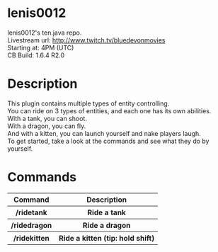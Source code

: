 lenis0012
=========

lenis0012's ten.java repo.<br>
Livestream url: http://www.twitch.tv/bluedevonmovies<br>
Starting at: 4PM (UTC)<br>
CB Build: 1.6.4 R2.0<br>

Description
==========
This plugin contains multiple types of entity controlling.<br>
You can ride on 3 types of entities, and each one has its own abilities.<br>
With a tank, you can shoot.<br>
With a dragon, you can fly.<br>
And with a kitten, you can launch yourself and nake players laugh.<br>
To get started, take a look at the commands and see what they do by yourself.<br>

Commands
=========

<table>
  <tr>
    <th>Command</th>
    <th>Description</th>
  </tr>
  <tr>
    <th>/ridetank</th>
    <th>Ride a tank</th>
  </tr>
  <tr>
    <th>/ridedragon</th>
    <th>Ride a dragon</th>
  </tr>
  <tr>
    <th>/ridekitten</th>
    <th>Ride a kitten (tip: hold shift)</th>
  </tr>
</table>